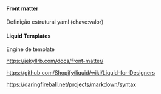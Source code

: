 #### Front matter

Definição estrutural yaml (chave:valor)

#### Liquid Templates

Engine de template

https://jekyllrb.com/docs/front-matter/

https://github.com/Shopify/liquid/wiki/Liquid-for-Designers

https://daringfireball.net/projects/markdown/syntax